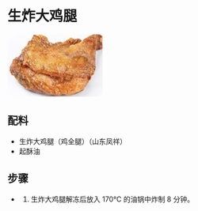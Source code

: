 # 生炸大鸡腿

![生炸大鸡腿](/images/生炸大鸡腿.png)

## 配料

- 生炸大鸡腿（鸡全腿）（山东凤祥）
- 起酥油

## 步骤

- 1. 生炸大鸡腿解冻后放入 170℃ 的油锅中炸制 8 分钟。
